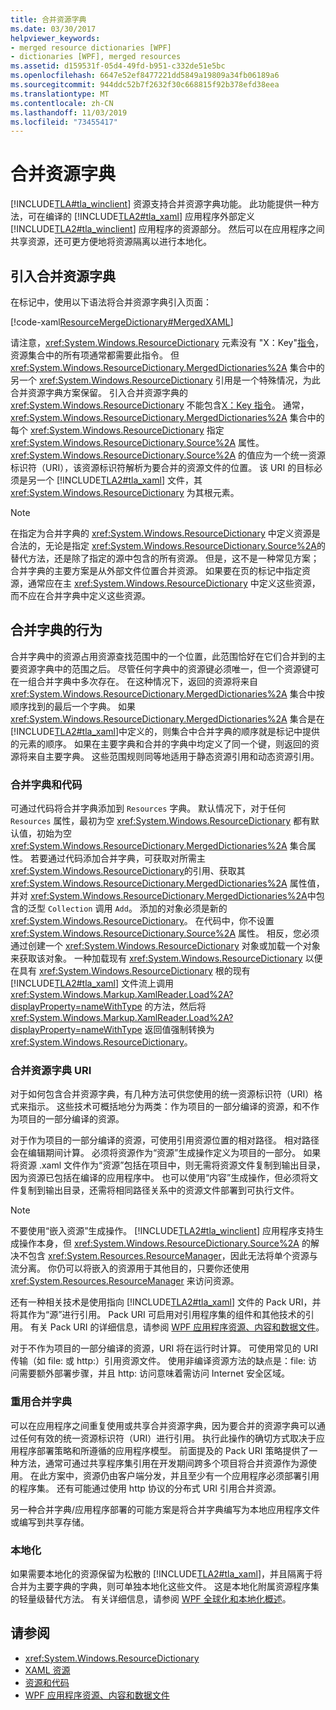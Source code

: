 ```yaml
---
title: 合并资源字典
ms.date: 03/30/2017
helpviewer_keywords:
- merged resource dictionaries [WPF]
- dictionaries [WPF], merged resources
ms.assetid: d159531f-05d4-49fd-b951-c332de51e5bc
ms.openlocfilehash: 6647e52ef8477221dd5849a19809a34fb06189a6
ms.sourcegitcommit: 944ddc52b7f2632f30c668815f92b378efd38eea
ms.translationtype: MT
ms.contentlocale: zh-CN
ms.lasthandoff: 11/03/2019
ms.locfileid: "73455417"
---
```

# <a name="merged-resource-dictionaries"></a>合并资源字典
[!INCLUDE[TLA#tla_winclient](../../../../includes/tlasharptla-winclient-md.md)] 资源支持合并资源字典功能。 此功能提供一种方法，可在编译的 [!INCLUDE[TLA2#tla_xaml](../../../../includes/tla2sharptla-xaml-md.md)] 应用程序外部定义 [!INCLUDE[TLA2#tla_winclient](../../../../includes/tla2sharptla-winclient-md.md)] 应用程序的资源部分。 然后可以在应用程序之间共享资源，还可更方便地将资源隔离以进行本地化。  
  
## <a name="introducing-a-merged-resource-dictionary"></a>引入合并资源字典  
 在标记中，使用以下语法将合并资源字典引入页面：  
  
 [!code-xaml[ResourceMergeDictionary#MergedXAML](~/samples/snippets/csharp/VS_Snippets_Wpf/ResourceMergeDictionary/CS/default.xaml#mergedxaml)]  
  
 请注意，<xref:System.Windows.ResourceDictionary> 元素没有 "X：Key"[指令](../../xaml-services/x-key-directive.md)，资源集合中的所有项通常都需要此指令。 但 <xref:System.Windows.ResourceDictionary.MergedDictionaries%2A> 集合中的另一个 <xref:System.Windows.ResourceDictionary> 引用是一个特殊情况，为此合并资源字典方案保留。 引入合并资源字典的 <xref:System.Windows.ResourceDictionary> 不能包含[X：Key 指令](../../xaml-services/x-key-directive.md)。 通常，<xref:System.Windows.ResourceDictionary.MergedDictionaries%2A> 集合中的每个 <xref:System.Windows.ResourceDictionary> 指定 <xref:System.Windows.ResourceDictionary.Source%2A> 属性。 <xref:System.Windows.ResourceDictionary.Source%2A> 的值应为一个统一资源标识符（URI），该资源标识符解析为要合并的资源文件的位置。 该 URI 的目标必须是另一个 [!INCLUDE[TLA2#tla_xaml](../../../../includes/tla2sharptla-xaml-md.md)] 文件，其 <xref:System.Windows.ResourceDictionary> 为其根元素。  
  
> [!NOTE]
> 在指定为合并字典的 <xref:System.Windows.ResourceDictionary> 中定义资源是合法的，无论是指定 <xref:System.Windows.ResourceDictionary.Source%2A>的替代方法，还是除了指定的源中包含的所有资源。 但是，这不是一种常见方案；合并字典的主要方案是从外部文件位置合并资源。 如果要在页的标记中指定资源，通常应在主 <xref:System.Windows.ResourceDictionary> 中定义这些资源，而不应在合并字典中定义这些资源。  
  
## <a name="merged-dictionary-behavior"></a>合并字典的行为  
 合并字典中的资源占用资源查找范围中的一个位置，此范围恰好在它们合并到的主要资源字典中的范围之后。 尽管任何字典中的资源键必须唯一，但一个资源键可在一组合并字典中多次存在。 在这种情况下，返回的资源将来自 <xref:System.Windows.ResourceDictionary.MergedDictionaries%2A> 集合中按顺序找到的最后一个字典。 如果 <xref:System.Windows.ResourceDictionary.MergedDictionaries%2A> 集合是在 [!INCLUDE[TLA2#tla_xaml](../../../../includes/tla2sharptla-xaml-md.md)]中定义的，则集合中合并字典的顺序就是标记中提供的元素的顺序。 如果在主要字典和合并的字典中均定义了同一个键，则返回的资源将来自主要字典。 这些范围规则同等地适用于静态资源引用和动态资源引用。  
  
### <a name="merged-dictionaries-and-code"></a>合并字典和代码  
 可通过代码将合并字典添加到 `Resources` 字典。 默认情况下，对于任何 `Resources` 属性，最初为空 <xref:System.Windows.ResourceDictionary> 都有默认值，初始为空 <xref:System.Windows.ResourceDictionary.MergedDictionaries%2A> 集合属性。 若要通过代码添加合并字典，可获取对所需主 <xref:System.Windows.ResourceDictionary>的引用、获取其 <xref:System.Windows.ResourceDictionary.MergedDictionaries%2A> 属性值，并对 <xref:System.Windows.ResourceDictionary.MergedDictionaries%2A>中包含的泛型 `Collection` 调用 `Add`。 添加的对象必须是新的 <xref:System.Windows.ResourceDictionary>。 在代码中，你不设置 <xref:System.Windows.ResourceDictionary.Source%2A> 属性。 相反，您必须通过创建一个 <xref:System.Windows.ResourceDictionary> 对象或加载一个对象来获取该对象。 一种加载现有 <xref:System.Windows.ResourceDictionary> 以便在具有 <xref:System.Windows.ResourceDictionary> 根的现有 [!INCLUDE[TLA2#tla_xaml](../../../../includes/tla2sharptla-xaml-md.md)] 文件流上调用 <xref:System.Windows.Markup.XamlReader.Load%2A?displayProperty=nameWithType> 的方法，然后将 <xref:System.Windows.Markup.XamlReader.Load%2A?displayProperty=nameWithType> 返回值强制转换为 <xref:System.Windows.ResourceDictionary>。  
  
### <a name="merged-resource-dictionary-uris"></a>合并资源字典 URI  
 对于如何包含合并资源字典，有几种方法可供您使用的统一资源标识符（URI）格式来指示。 这些技术可概括地分为两类：作为项目的一部分编译的资源，和不作为项目的一部分编译的资源。  
  
 对于作为项目的一部分编译的资源，可使用引用资源位置的相对路径。 相对路径会在编辑期间计算。 必须将资源作为“资源”生成操作定义为项目的一部分。 如果将资源 .xaml 文件作为“资源”包括在项目中，则无需将资源文件复制到输出目录，因为资源已包括在编译的应用程序中。 也可以使用“内容”生成操作，但必须将文件复制到输出目录，还需将相同路径关系中的资源文件部署到可执行文件。  
  
> [!NOTE]
> 不要使用“嵌入资源”生成操作。 [!INCLUDE[TLA2#tla_winclient](../../../../includes/tla2sharptla-winclient-md.md)] 应用程序支持生成操作本身，但 <xref:System.Windows.ResourceDictionary.Source%2A> 的解决不包含 <xref:System.Resources.ResourceManager>，因此无法将单个资源与流分离。 你仍可以将嵌入的资源用于其他目的，只要你还使用 <xref:System.Resources.ResourceManager> 来访问资源。  
  
 还有一种相关技术是使用指向 [!INCLUDE[TLA2#tla_xaml](../../../../includes/tla2sharptla-xaml-md.md)] 文件的 Pack URI，并将其作为“源”进行引用。 Pack URI 可启用对引用程序集的组件和其他技术的引用。 有关 Pack URI 的详细信息，请参阅 [WPF 应用程序资源、内容和数据文件](../app-development/wpf-application-resource-content-and-data-files.md)。  
  
 对于不作为项目的一部分编译的资源，URI 将在运行时计算。 可使用常见的 URI 传输（如 file: 或 http:）引用资源文件。 使用非编译资源方法的缺点是：file: 访问需要额外部署步骤，并且 http: 访问意味着需访问 Internet 安全区域。  
  
### <a name="reusing-merged-dictionaries"></a>重用合并字典  
 可以在应用程序之间重复使用或共享合并资源字典，因为要合并的资源字典可以通过任何有效的统一资源标识符（URI）进行引用。 执行此操作的确切方式取决于应用程序部署策略和所遵循的应用程序模型。 前面提及的 Pack URI 策略提供了一种方法，通常可通过共享程序集引用在开发期间跨多个项目将合并资源作为源使用。 在此方案中，资源仍由客户端分发，并且至少有一个应用程序必须部署引用的程序集。 还有可能通过使用 http 协议的分布式 URI 引用合并资源。  
  
 另一种合并字典/应用程序部署的可能方案是将合并字典编写为本地应用程序文件或编写到共享存储。  
  
### <a name="localization"></a>本地化  
 如果需要本地化的资源保留为松散的 [!INCLUDE[TLA2#tla_xaml](../../../../includes/tla2sharptla-xaml-md.md)]，并且隔离于将合并为主要字典的字典，则可单独本地化这些文件。 这是本地化附属资源程序集的轻量级替代方法。 有关详细信息，请参阅 [WPF 全球化和本地化概述](wpf-globalization-and-localization-overview.md)。  
  
## <a name="see-also"></a>请参阅

- <xref:System.Windows.ResourceDictionary>
- [XAML 资源](../../../desktop-wpf/fundamentals/xaml-resources-define.md)
- [资源和代码](resources-and-code.md)
- [WPF 应用程序资源、内容和数据文件](../app-development/wpf-application-resource-content-and-data-files.md)
